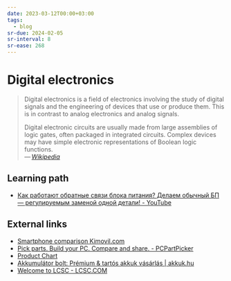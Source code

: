 ```yaml
---
date: 2023-03-12T00:00+03:00
tags:
  - blog
sr-due: 2024-02-05
sr-interval: 8
sr-ease: 268
---
```


# Digital electronics

> Digital electronics is a field of electronics involving the study of digital
> signals and the engineering of devices that use or produce them. This is in
> contrast to analog electronics and analog signals.
>
> Digital electronic circuits are usually made from large assemblies of logic
> gates, often packaged in integrated circuits. Complex devices may have simple
> electronic representations of Boolean logic functions.\
> — <cite>[Wikipedia](https://en.wikipedia.org/wiki/Digital_electronics)</cite>

## Learning path

- [Как работают обратные связи блока питания? Делаем обычный БП — регулируемым заменой одной детали! - YouTube](https://www.youtube.com/watch?v=CSk01o8KPgk)

## External links

- [Smartphone comparison Kimovil.com](https://www.kimovil.com/)
- [Pick parts. Build your PC. Compare and share. - PCPartPicker](https://pcpartpicker.com/)
- [Product Chart](https://www.productchart.com/)
- [Akkumulátor bolt: Prémium & tartós akkuk vásárlás | akkuk.hu](https://www.akkuk.hu/)
- [Welcome to LCSC - LCSC.COM](https://lcsc.com/)
